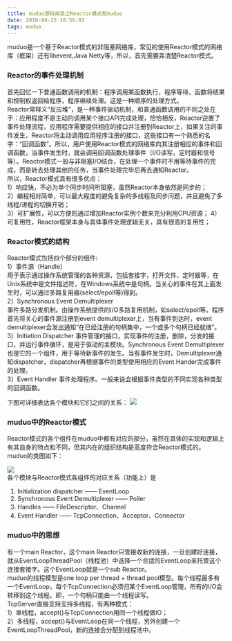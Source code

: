 ```yaml
---
title: muduo源码阅读之Reactor模式和muduo  
date: 2016-04-25 18:56:03
tags: muduo
---
```


muduo是一个基于Reactor模式的非阻塞网络库，常见的使用Reactor模式的网络库（框架）还有libevent,Java Netty等，所以，首先需要弄清楚Reactor模式。

<!--more-->

### Reactor的事件处理机制
首先回忆一下普通函数调用的机制：程序调用某函数执行，程序等待，函数将结果和控制权返回给程序，程序继续处理。这是一种顺序的处理方式。      
Reactor常释义“反应堆”，是一种事件驱动机制，和普通函数调用的不同之处在于：应用程度不是主动的调用某个接口API完成处理，恰恰相反，Reactor逆置了事件处理流程，应用程序需要提供相应的接口并注册到Reactor上，如果关注的事件发生，Reactor将主动调用应用程序注册的接口，这些接口有一个熟悉的名字：“回调函数”。所以，用户使用Reactor模式的网络库向其注册相应的事件和回调函数，当事件发生时，就会调用回调函数处理事件（I/O读写，定时器和信号等）。Reactor模式一般与非阻塞I/O结合，在处理一个事件时不用等待事件的完成，而是转去处理其他的任务，当事件处理完毕后再去通知Reactor。       
所以，Reactor模式具有很多优点：    
1）响应快，不必为单个同步时间所阻塞，虽然Reactor本身依然是同步的；    
2）编程相对简单，可以最大程度的避免复杂的多线程及同步问题，并且避免了多线程/进程的切换开销；     
3）可扩展性，可以方便的通过增加Reactor实例个数来充分利用CPU资源；
4）可复用性，Reactor框架本身与具体事件处理逻辑无关，具有很高的复用性；

### Reactor模式的结构
Reactor模式包括四个部分的组件:    
1）事件源（Handle）       
用于表示通过操作系统管理的各种资源，包括套接字，打开文件，定时器等，在Unix系统中是文件描述符，在Windows系统中是句柄。当关心的事件在其上面发生时，可以通过多路复用器(select/epoll等)得到。    
2）Synchronous Event Demultiplexer    
事件多路分发机制。由操作系统提供的I/O多路复用机制，如select/epoll等。程序首先将关心的事件源注册到event demultiplexer上，当有事件到达时，event demultiplexer会发出通知“在已经注册的句柄集中，一个或多个句柄已经就绪”。        
3）Initiation Dispatcher
事件管理的接口，实现事件的注册，删除，分发的接口，并运行事件循环，是用于驱动的主模块。Synchronous Event Demultiplexer也是它的一个组件，用于等待新事件的发生。当有事件发生时，Demultiplexer通知dispatcher，dispatcher再根据事件的类型使用相应的Event Hander完成事件的处理。     
3）Event Handler
事件处理程序。一般来说会根据事件类型的不同实现各种类型的回调函数。

下图可详细表达各个模块和它们之间的关系：
![](http://i.imgur.com/052r16x.png)

### muduo中的Reactor模式
Reactor模式的各个组件在muduo中都有对应的部分，虽然在具体的实现和逻辑上有其自身的特点和不同，但其内在的组织结构是高度符合Reactor模式的。   
muduo的类图如下：                                                                                    
  
![](http://i.imgur.com/M4uVBf1.png)  
各个模块与Reactor模式各组件的对应关系（功能上）是    
1. Initialization dispatcher —— EventLoop    
2. Synchronous Event Demultiplexer —— Poller     
3. Handles —— FileDescriptor、Channel    
4. Event Handler —— TcpConnection、Acceptor、Connector


### muduo中的思想
有一个main Reactor，这个main Reactor只管接收新的连接，一旦创建好连接，就从EventLoopThreadPool（线程池）中选择一个合适的EventLoop来托管这个连接套接字。这个EventLoop就是一个sub Reactor。       
muduo的线程模型是one loop per thread + thread pool模型。每个线程最多有一个EventLoop，每个TcpConnection必须归某个EventLoop管理，所有的I/O会转移到这个线程。即，一个句柄只能由一个线程读写。    
TcpServer直接支持支持多线程，有两种模式：    
1）单线程，accept()与TcpConnection用同一个线程做IO；      
2）多线程，accept()与EventLoop在同一个线程，另外创建一个EventLoopThreadPool，新的连接会分配到线程池中。

